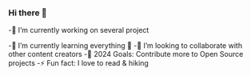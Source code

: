 ### Hi there 👋

<!--
**coincode7/coincode7** is a ✨ _special_ ✨ repository because its `README.md` (this file) appears on your GitHub profile.

Here are some ideas to get you started:

- 🔭 I’m currently working on ...
- 🌱 I’m currently learning ...
- 👯 I’m looking to collaborate on ...
- 🤔 I’m looking for help with ...
- 💬 Ask me about ...
- 📫 How to reach me: ...
- 😄 Pronouns: ...
- ⚡ Fun fact: ...
-->
-🔭 I’m currently working on several project

-🌱 I’m currently learning everything 🤣
-👯 I’m looking to collaborate with other content creators
-🥅 2024 Goals: Contribute more to Open Source projects
-⚡ Fun fact: I love to read & hiking
